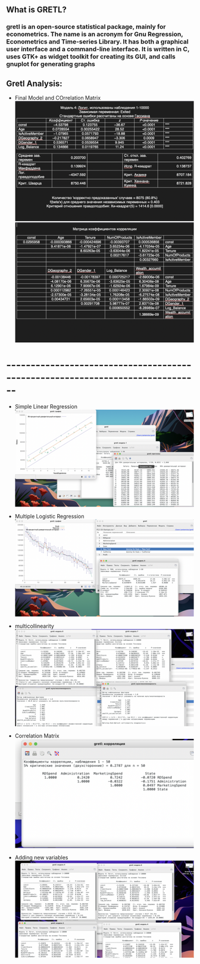 ## What is GRETL?
### gretl is an open-source statistical package, mainly for econometrics. The name is an acronym for Gnu Regression, Econometrics and Time-series Library. It has both a graphical user interface and a command-line interface. It is written in C, uses GTK+ as widget toolkit for creating its GUI, and calls gnuplot for generating graphs

## Gretl Analysis:
* Final Model and COrrelation Matrix
![final](https://github.com/anton96vice/Portfolio/blob/main/Projects/GRETL/final_model.png)
![final_corr](https://github.com/anton96vice/Portfolio/blob/main/Projects/GRETL/corr_final.png)
# ------------------------------------------------------------------------------
* Simple Linear Regression
![LR](https://github.com/anton96vice/Portfolio/blob/main/Projects/GRETL/Screen%20Shot%202021-02-13%20at%201.00.56%20PM.png)

* Multiple Logistic Regression
![MLR](https://github.com/anton96vice/Portfolio/blob/main/Projects/GRETL/Screen%20Shot%202021-02-13%20at%201.39.35%20PM.png)

* multicollinearity
![MCL](https://github.com/anton96vice/Portfolio/blob/main/Projects/GRETL/multicorr.png)

* Correlation Matrix
![corr](https://github.com/anton96vice/Portfolio/blob/main/Projects/GRETL/corr.png)

* Adding new variables 
![var](https://github.com/anton96vice/Portfolio/blob/main/Projects/GRETL/new%20var.png)
